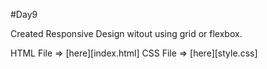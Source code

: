 
#Day9

Created Responsive Design witout using grid or flexbox.

HTML File => [here][index.html]
CSS File =>	[here][style.css]

